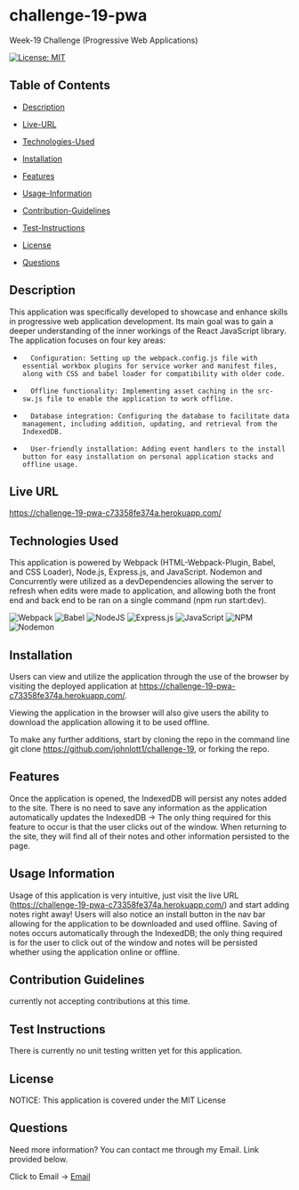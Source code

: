 # challenge-19-pwa

Week-19 Challenge (Progressive Web Applications)

[![License: MIT](https://img.shields.io/badge/License-MIT-yellow.svg)](https://opensource.org/licenses/MIT)

## Table of Contents

- [Description](#description)

- [Live-URL](#live-url)

- [Technologies-Used](#technologies-used)

- [Installation](#installation)

- [Features](#features)

- [Usage-Information](#usage-information)

- [Contribution-Guidelines](#contribution-guidelines)

- [Test-Instructions](#test-instructions)

- [License](#license)

- [Questions](#questions)

## Description

This application was specifically developed to showcase and enhance skills in progressive web application development. Its main goal was to gain a deeper understanding of the inner workings of the React JavaScript library. The application focuses on four key areas:
* 		Configuration: Setting up the webpack.config.js file with essential workbox plugins for service worker and manifest files, along with CSS and babel loader for compatibility with older code.
* 		Offline functionality: Implementing asset caching in the src-sw.js file to enable the application to work offline.
* 		Database integration: Configuring the database to facilitate data management, including addition, updating, and retrieval from the IndexedDB.
* 		User-friendly installation: Adding event handlers to the install button for easy installation on personal application stacks and offline usage.


## Live URL

https://challenge-19-pwa-c73358fe374a.herokuapp.com/

## Technologies Used

This application is powered by Webpack (HTML-Webpack-Plugin, Babel, and CSS Loader), Node.js, Express.js, and JavaScript. Nodemon and Concurrently were utilized as a devDependencies allowing the server to refresh when edits were made to application, and allowing both the front end and back end to be ran on a single command (npm run start:dev).

![Webpack](https://img.shields.io/badge/webpack-%238DD6F9.svg?style=for-the-badge&logo=webpack&logoColor=black)
![Babel](https://img.shields.io/badge/Babel-F9DC3e?style=for-the-badge&logo=babel&logoColor=black)
![NodeJS](https://img.shields.io/badge/node.js-6DA55F?style=for-the-badge&logo=node.js&logoColor=white)
![Express.js](https://img.shields.io/badge/express.js-%23404d59.svg?style=for-the-badge&logo=express&logoColor=%2361DAFB)
![JavaScript](https://img.shields.io/badge/javascript-%23323330.svg?style=for-the-badge&logo=javascript&logoColor=%23F7DF1E)
![NPM](https://img.shields.io/badge/NPM-%23CB3837.svg?style=for-the-badge&logo=npm&logoColor=white)
![Nodemon](https://img.shields.io/badge/NODEMON-%23323330.svg?style=for-the-badge&logo=nodemon&logoColor=%BBDEAD)

## Installation

Users can view and utilize the application through the use of the browser by visiting the deployed application at https://challenge-19-pwa-c73358fe374a.herokuapp.com/.

Viewing the application in the browser will also give users the ability to download the application allowing it to be used offline.

To make any further additions, start by cloning the repo in the command line git clone https://github.com/johnlott1/challenge-19, or forking the repo.


## Features

Once the application is opened, the IndexedDB will persist any notes added to the site. There is no need to save any information as the application automatically updates the IndexedDB -> The only thing required for this feature to occur is that the user clicks out of the window. When returning to the site, they will find all of their notes and other information persisted to the page.

## Usage Information

Usage of this application is very intuitive, just visit the live URL (https://challenge-19-pwa-c73358fe374a.herokuapp.com/) and start adding notes right away! Users will also notice an install button in the nav bar allowing for the application to be downloaded and used offline. Saving of notes occurs automatically through the IndexedDB; the only thing required is for the user to click out of the window and notes will be persisted whether using the application online or offline.


## Contribution Guidelines

currently not accepting contributions at this time.

## Test Instructions

There is currently no unit testing written yet for this application.

## License

NOTICE: This application is covered under the MIT License

## Questions

Need more information? You can contact me through my Email. Link provided below.


Click to Email -> [Email](mailto:lott.john99@gmail.com?subject=[Email]%20Source%20Han%20Sans)